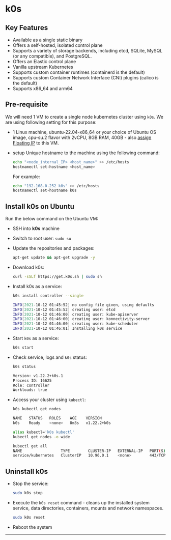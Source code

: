# k0s

## Key Features

- Available as a single static binary
- Offers a self-hosted, isolated control plane
- Supports a variety of storage backends, including etcd, SQLite, MySQL (or any
compatible), and PostgreSQL.
- Offers an Elastic control plane
- Vanilla upstream Kubernetes
- Supports custom container runtimes (containerd is the default)
- Supports custom Container Network Interface (CNI) plugins (calico is the default)
- Supports x86_64 and arm64

## Pre-requisite

We will need 1 VM to create a single node kubernetes cluster using `k0s`.
We are using following setting for this purpose:

- 1 Linux machine, ubuntu-22.04-x86_64 or your choice of Ubuntu OS image,
cpu-su.2 flavor with 2vCPU, 8GB RAM, 40GB - also [assign Floating IP](../../openstack/create-and-connect-to-the-VM/assign-a-floating-IP.md)
 to this VM.

- setup Unique hostname to the machine using the following command:

    ```sh
    echo "<node_internal_IP> <host_name>" >> /etc/hosts
    hostnamectl set-hostname <host_name>
    ```

    For example:

    ```sh
    echo "192.168.0.252 k0s" >> /etc/hosts
    hostnamectl set-hostname k0s
    ```

## Install k0s on Ubuntu

Run the below command on the Ubuntu VM:

- SSH into **k0s** machine

- Switch to root user: `sudo su`

- Update the repositories and packages:

    ```sh
    apt-get update && apt-get upgrade -y
    ```

- Download k0s:

    ```sh
    curl -sSLf https://get.k0s.sh | sudo sh
    ```

- Install k0s as a service:

    ```sh
    k0s install controller --single

    INFO[2021-10-12 01:45:52] no config file given, using defaults
    INFO[2021-10-12 01:45:52] creating user: etcd
    INFO[2021-10-12 01:46:00] creating user: kube-apiserver
    INFO[2021-10-12 01:46:00] creating user: konnectivity-server
    INFO[2021-10-12 01:46:00] creating user: kube-scheduler
    INFO[2021-10-12 01:46:01] Installing k0s service
    ```

- Start `k0s` as a service:

    ```sh
    k0s start
    ```

- Check service, logs and `k0s` status:

    ```sh
    k0s status

    Version: v1.22.2+k0s.1
    Process ID: 16625
    Role: controller
    Workloads: true
    ```

- Access your cluster using `kubectl`:

    ```sh
    k0s kubectl get nodes

    NAME   STATUS   ROLES    AGE    VERSION
    k0s    Ready    <none>   8m3s   v1.22.2+k0s
    ```

    ```sh
    alias kubectl='k0s kubectl'
    kubectl get nodes -o wide
    ```

    ```sh
    kubectl get all
    NAME                 TYPE        CLUSTER-IP   EXTERNAL-IP   PORT(S)   AGE
    service/kubernetes   ClusterIP   10.96.0.1    <none>        443/TCP   38s
    ```

## Uninstall k0s

- Stop the service:

    ```sh
    sudo k0s stop
    ```

- Execute the `k0s reset` command - cleans up the installed system service, data
directories, containers, mounts and network namespaces.

    ```sh
    sudo k0s reset
    ```

- Reboot the system

---
